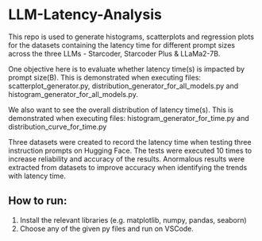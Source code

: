 # LLM-Latency-Analysis
This repo is used to generate histograms, scatterplots and regression plots for the datasets containing the latency time for different prompt sizes across the three LLMs - Starcoder, Starcoder Plus & LLaMa2-7B.

One objective here is to evaluate whether latency time(s) is impacted by prompt size(B). This is demonstrated when executing files: scatterplot_generator.py, distribution_generator_for_all_models.py and histogram_generator_for_all_models.py.

We also want to see the overall distribution of latency time(s). This is demonstrated when executing files: histogram_generator_for_time.py and distribution_curve_for_time.py

Three datasets were created to record the latency time when testing three instruction prompts on Hugging Face. The tests were executed 10 times to increase reliability and accuracy of the results. Anormalous results were extracted from datasets to improve accuracy when identifying the trends with latency time.

## How to run:

1. Install the relevant libraries (e.g. matplotlib, numpy, pandas, seaborn)
2. Choose any of the given py files and run on VSCode.

